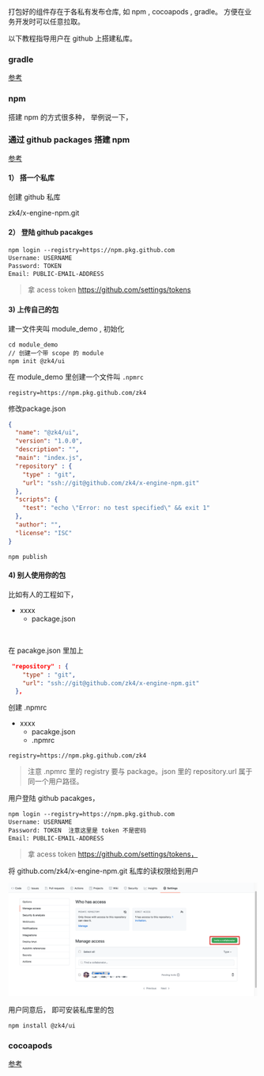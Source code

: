 打包好的组件存在于各私有发布仓库, 如 npm , cocoapods , gradle。 方便在业务开发时可以任意拉取。  

以下教程指导用户在 github 上搭建私库。 

### gradle

[参考](https://docs.github.com/en/packages/using-github-packages-with-your-projects-ecosystem/configuring-gradle-for-use-with-github-packages)



### npm

搭建 npm 的方式很多种， 举例说一下， 

### 通过 github packages 搭建 npm

[参考](https://docs.github.com/en/packages/using-github-packages-with-your-projects-ecosystem/configuring-npm-for-use-with-github-packages#authenticating-with-a-personal-access-token)



#### 1） 搭一个私库

创建 github 私库

zk4/x-engine-npm.git



#### 2） 登陆 github pacakges

 ``` 
npm login --registry=https://npm.pkg.github.com
Username: USERNAME
Password: TOKEN
Email: PUBLIC-EMAIL-ADDRESS
 ```

> 拿  acess token https://github.com/settings/tokens 



#### 3) 上传自己的包

建一文件夹叫 module_demo , 初始化

```
cd module_demo
// 创建一个带 scope 的 module
npm init @zk4/ui 
```



在 module_demo 里创建一个文件叫 `.npmrc`

```
registry=https://npm.pkg.github.com/zk4
```

 

修改package.json 

``` json
{
  "name": "@zk4/ui",
  "version": "1.0.0",
  "description": "",
  "main": "index.js",
  "repository" : {
    "type" : "git",
    "url": "ssh://git@github.com/zk4/x-engine-npm.git"
  },
  "scripts": {
    "test": "echo \"Error: no test specified\" && exit 1"
  },
  "author": "",
  "license": "ISC"
}
```



``` 
npm publish
```



#### 4) 别人使用你的包

比如有人的工程如下，

- xxxx
  - package.json

​	

在 pacakge.json 里加上

``` json
 "repository" : {
    "type" : "git",
    "url": "ssh://git@github.com/zk4/x-engine-npm.git"
  },
```



创建 .npmrc 

- xxxx
  - pacakge.json
  - .npmrc

```
registry=https://npm.pkg.github.com/zk4
```

> 注意 .npmrc 里的 registry 要与 package。json 里的 repository.url 属于同一个用户路径。



用户登陆 github pacakges， 

 ``` 
npm login --registry=https://npm.pkg.github.com
Username: USERNAME
Password: TOKEN  注意这里是 token 不是密码
Email: PUBLIC-EMAIL-ADDRESS
 ```

> 拿  acess token https://github.com/settings/tokens， 



将 github.com/zk4/x-engine-npm.git 私库的读权限给到用户

![image-20200722142253048](assets/image-20200722142253048.png)

用户同意后， 即可安装私库里的包

```
npm install @zk4/ui
```




### cocoapods

[参考](https://guides.cocoapods.org/making/private-cocoapods.html)
